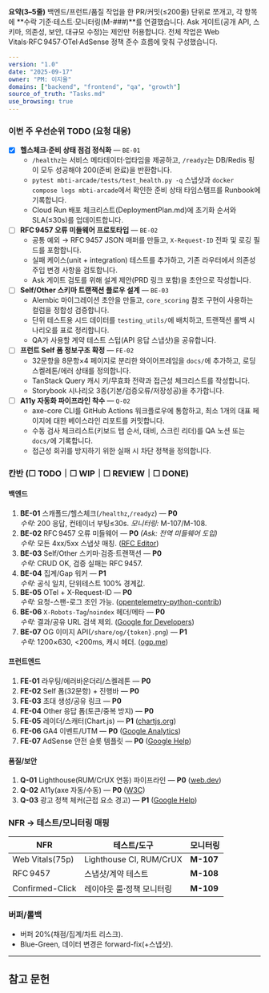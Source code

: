 ﻿**요약(3–5줄)**
백엔드/프런트/품질 작업을 한 PR/커밋(≤200줄) 단위로 쪼개고, 각 항목에 **수락 기준·테스트·모니터링(M-###)**를 연결했습니다. Ask 게이트(공개 API, 스키마, 의존성, 보안, 대규모 수정)는 제안만 허용합니다. 전체 작업은 Web Vitals·RFC 9457·OTel·AdSense 정책 준수 흐름에 맞춰 구성했습니다.

```yaml
---
version: "1.0"
date: "2025-09-17"
owner: "PM: 이지율"
domains: ["backend", "frontend", "qa", "growth"]
source_of_truth: "Tasks.md"
use_browsing: true
---
```

### 이번 주 우선순위 TODO (요청 대응)

- [x] **헬스체크·준비 상태 점검 정식화** — `BE-01`
  - `/healthz`는 서비스 메타데이터·업타임을 제공하고, `/readyz`는 DB/Redis 핑이 모두 성공해야 200(준비 완료)을 반환합니다.
  - `pytest mbti-arcade/tests/test_health.py -q` 스냅샷과 `docker compose logs mbti-arcade`에서 확인한 준비 상태 타임스탬프를 Runbook에 기록합니다.
  - Cloud Run 배포 체크리스트(DeploymentPlan.md)에 초기화 순서와 SLA(≤30s)를 업데이트합니다.
- [ ] **RFC 9457 오류 미들웨어 프로토타입** — `BE-02`
  - 공통 예외 → RFC 9457 JSON 매퍼를 만들고, `X-Request-ID` 전파 및 로깅 필드를 포함합니다.
  - 실패 케이스(unit + integration) 테스트를 추가하고, 기존 라우터에서 의존성 주입 변경 사항을 검토합니다.
  - Ask 게이트 검토를 위해 설계 제안(PRD 링크 포함)을 초안으로 작성합니다.
- [ ] **Self/Other 스키마 트랜잭션 플로우 설계** — `BE-03`
  - Alembic 마이그레이션 초안을 만들고, `core_scoring` 참조 구현이 사용하는 컬럼을 정합성 검증합니다.
  - 단위 테스트용 시드 데이터를 `testing_utils/`에 배치하고, 트랜잭션 롤백 시나리오를 표로 정리합니다.
  - QA가 사용할 계약 테스트 스텁(API 응답 스냅샷)을 공유합니다.
- [ ] **프런트 Self 폼 정보구조 확정** — `FE-02`
  - 32문항을 8문항×4 페이지로 분리한 와이어프레임을 `docs/`에 추가하고, 로딩 스켈레톤/에러 상태를 정의합니다.
  - TanStack Query 캐시 키/무효화 전략과 접근성 체크리스트를 작성합니다.
  - Storybook 시나리오 3종(기본/검증오류/저장성공)을 추가합니다.
- [ ] **A11y 자동화 파이프라인 착수** — `Q-02`
  - axe-core CLI를 GitHub Actions 워크플로우에 통합하고, 최소 1개의 대표 페이지에 대한 베이스라인 리포트를 커밋합니다.
  - 수동 검사 체크리스트(키보드 탭 순서, 대비, 스크린 리더)를 QA 노션 또는 `docs/`에 기록합니다.
  - 접근성 회귀를 방지하기 위한 실패 시 차단 정책을 정의합니다.

### 칸반 (☐ TODO｜☐ WIP｜☐ REVIEW｜☐ DONE)

#### 백엔드

1. **BE-01** 스캐폴드/헬스체크(`/healthz`,`/readyz`) — **P0**  
   *수락:* 200 응답, 컨테이너 부팅≤30s. *모니터링:* M-107/M-108.
2. **BE-02** RFC 9457 오류 미들웨어 — **P0** *(Ask: 전역 미들웨어 도입)*  
   *수락:* 모든 4xx/5xx 스냅샷 매칭. ([RFC Editor][1])
3. **BE-03** Self/Other 스키마·검증·트랜잭션 — **P0**  
   *수락:* CRUD OK, 검증 실패는 RFC 9457.
4. **BE-04** 집계/Gap 워커 — **P1**  
   *수락:* 공식 일치, 단위테스트 100% 경계값.
5. **BE-05** OTel + X-Request-ID — **P0**  
   *수락:* 요청-스팬-로그 조인 가능. ([opentelemetry-python-contrib][2])
6. **BE-06** `X-Robots-Tag`/`noindex` 헤더/메타 — **P0**  
   *수락:* 결과/공유 URL 검색 제외. ([Google for Developers][3])
7. **BE-07** OG 이미지 API(`/share/og/{token}.png`) — **P1**  
   *수락:* 1200×630, <200ms, 캐시 헤더. ([ogp.me][4])

#### 프런트엔드

1. **FE-01** 라우팅/에러바운더리/스켈레톤 — **P0**
2. **FE-02** Self 폼(32문항) + 진행바 — **P0**
3. **FE-03** 초대 생성/공유 링크 — **P0**
4. **FE-04** Other 응답 폼(토큰/중복 방지) — **P0**
5. **FE-05** 레이더/스캐터(Chart.js) — **P1** ([chartjs.org][5])
6. **FE-06** GA4 이벤트/UTM — **P0** ([Google Analytics][6])
7. **FE-07** AdSense 안전 슬롯 템플릿 — **P0** ([Google Help][7])

#### 품질/보안

1. **Q-01** Lighthouse(RUM/CrUX 연동) 파이프라인 — **P0** ([web.dev][8])
2. **Q-02** A11y(axe 자동/수동) — **P0** ([W3C][9])
3. **Q-03** 광고 정책 체커(근접 요소 경고) — **P1** ([Google Help][7])

### NFR → 테스트/모니터링 매핑

| NFR            | 테스트/도구                    | 모니터링 |
| -------------- | ----------------------------- | -------- |
| Web Vitals(75p)| Lighthouse CI, RUM/CrUX       | **M-107** |
| RFC 9457       | 스냅샷/계약 테스트             | **M-108** |
| Confirmed-Click| 레이아웃 룰·정책 모니터링      | **M-109** |

### 버퍼/롤백

* 버퍼 20%(채점/집계/차트 리스크).
* Blue-Green, 데이터 변경은 forward-fix(+스냅샷).

---

## 참고 문헌

[1]: https://www.rfc-editor.org/rfc/rfc9457.html "RFC 9457: Problem Details for HTTP APIs"  
[2]: https://opentelemetry-python-contrib.readthedocs.io/en/latest/instrumentation/fastapi/fastapi.html "OpenTelemetry FastAPI Instrumentation"  
[3]: https://developers.google.com/search/docs/crawling-indexing/robots-meta-tag "Robots Meta Tags Specifications"  
[4]: https://ogp.me/ "The Open Graph protocol"  
[5]: https://www.chartjs.org/docs/latest/charts/radar.html "Radar Chart"  
[6]: https://developers.google.com/analytics/devguides/collection/ga4/reference/events "Recommended events | Google Analytics"  
[7]: https://support.google.com/adsense/answer/1346295 "Ad placement policies - Google AdSense Help"  
[8]: https://web.dev/articles/vitals "Web Vitals | Articles"  
[9]: https://www.w3.org/TR/WCAG22/ "Web Content Accessibility Guidelines (WCAG) 2.2"
